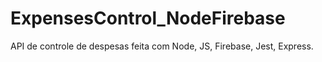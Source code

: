 # ExpensesControl_NodeFirebase
API de controle de despesas feita com Node, JS, Firebase, Jest, Express.
